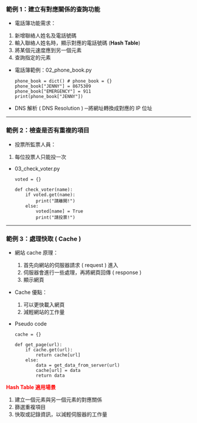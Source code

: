 ### 範例 1：建立有對應關係的查詢功能
- 電話簿功能需求：
1. 新增聯絡人姓名及電話號碼
2. 輸入聯絡人姓名時，顯示對應的電話號碼 (**Hash Table**)
3. 將某個元速度應到另一個元素
4. 查詢指定的元素
- 電話簿範例：02_phone_book.py

      phone_book = dict() # phone_book = {}
      phone_book["JENNY"] = 8675309
      phone_book["EMERGENCY"] = 911
      print(phone_book["JENNY"])

- DNS 解析 ( DNS Resolution ) ─將網址轉換成對應的 IP 位址
---
### 範例 2：檢查是否有重複的項目
- 投票所監票人員：
1. 每位投票人只能投一次
- 03_check_voter.py
  
      voted = {}

      def check_voter(name):
          if voted.get(name):
              print("請離開!")
          else:
              voted[name] = True
              print("請投票!")
---
### 範例 3：處理快取 ( Cache )
- 網站 cache 原理：
  1. 首先向網站的伺服器請求 ( request ) 進入
  2. 伺服器會進行一些處理，再將網頁回傳 ( response )
  3. 顯示網頁
- Cache 優點：
  1. 可以更快載入網頁
  2. 減輕網站的工作量
- Pseudo code
  
      cache = {}

      def get_page(url):
          if cache.get(url):
              return cache[url]
          else:
              data = get_data_from_server(url)
              cache[url] = data
              return data

**<font color="red">Hash Table 適用場景</font>**
1. 建立一個元素與另一個元素的對應關係
2. 篩選重複項目
3. 快取或記錄資訊，以減輕伺服器的工作量
